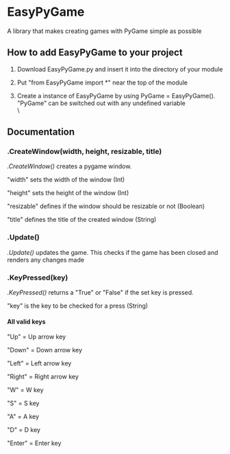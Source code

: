 # EasyPyGame
A library that makes creating games with PyGame simple as possible

## How to add EasyPyGame to your project
1. Download EasyPyGame.py and insert it into the directory of your module

2. Put "from EasyPyGame import *" near the top of the module

3. Create a instance of EasyPyGame by using PyGame = EasyPyGame(). "PyGame" can be switched out with any undefined variable
\
\
## Documentation
### .CreateWindow(width, height, resizable, title)
_.CreateWindow()_ creates a pygame window.

"width" sets the width of the window (Int)

"height" sets the height of the window (Int)

"resizable" defines if the window should be resizable or not (Boolean)

"title" defines the title of the created window (String)


 
### .Update()
_.Update()_ updates the game. This checks if the game has been closed and renders any changes made


 
### .KeyPressed(key)
_.KeyPressed()_ returns a "True" or "False" if the set key is pressed.

"key" is the key to be checked for a press (String)



#### All valid keys
"Up" = Up arrow key

"Down" = Down arrow key

"Left" = Left arrow key

"Right" = Right arrow key

"W" = W key

"S" = S key

"A" = A key

"D" = D key

"Enter" = Enter key
